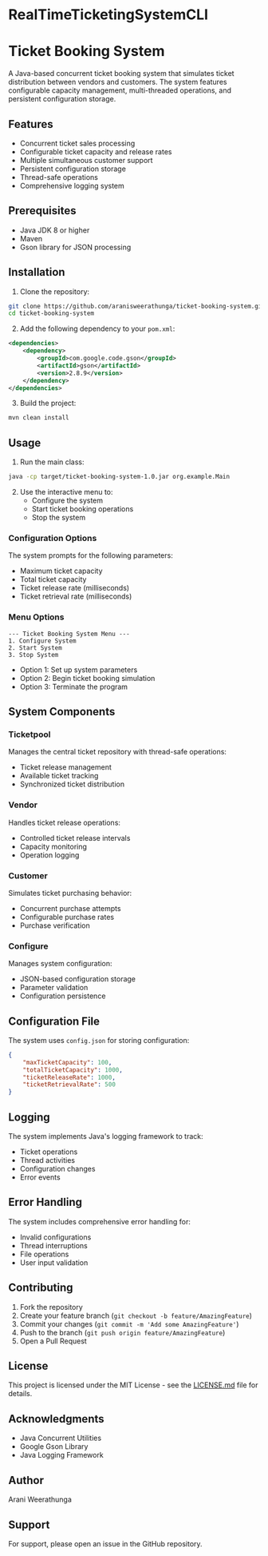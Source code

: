 # RealTimeTicketingSystemCLI
# Ticket Booking System

A Java-based concurrent ticket booking system that simulates ticket distribution between vendors and customers. The system features configurable capacity management, multi-threaded operations, and persistent configuration storage.

## Features

- Concurrent ticket sales processing
- Configurable ticket capacity and release rates
- Multiple simultaneous customer support
- Persistent configuration storage
- Thread-safe operations
- Comprehensive logging system

## Prerequisites

- Java JDK 8 or higher
- Maven
- Gson library for JSON processing

## Installation

1. Clone the repository:
```bash
git clone https://github.com/aranisweerathunga/ticket-booking-system.git
cd ticket-booking-system
```

2. Add the following dependency to your `pom.xml`:
```xml
<dependencies>
    <dependency>
        <groupId>com.google.code.gson</groupId>
        <artifactId>gson</artifactId>
        <version>2.8.9</version>
    </dependency>
</dependencies>
```

3. Build the project:
```bash
mvn clean install
```

## Usage

1. Run the main class:
```bash
java -cp target/ticket-booking-system-1.0.jar org.example.Main
```

2. Use the interactive menu to:
   - Configure the system
   - Start ticket booking operations
   - Stop the system

### Configuration Options

The system prompts for the following parameters:
- Maximum ticket capacity
- Total ticket capacity
- Ticket release rate (milliseconds)
- Ticket retrieval rate (milliseconds)

### Menu Options

```
--- Ticket Booking System Menu ---
1. Configure System
2. Start System
3. Stop System
```

- Option 1: Set up system parameters
- Option 2: Begin ticket booking simulation
- Option 3: Terminate the program

## System Components

### Ticketpool
Manages the central ticket repository with thread-safe operations:
- Ticket release management
- Available ticket tracking
- Synchronized ticket distribution

### Vendor
Handles ticket release operations:
- Controlled ticket release intervals
- Capacity monitoring
- Operation logging

### Customer
Simulates ticket purchasing behavior:
- Concurrent purchase attempts
- Configurable purchase rates
- Purchase verification

### Configure
Manages system configuration:
- JSON-based configuration storage
- Parameter validation
- Configuration persistence

## Configuration File

The system uses `config.json` for storing configuration:

```json
{
    "maxTicketCapacity": 100,
    "totalTicketCapacity": 1000,
    "ticketReleaseRate": 1000,
    "ticketRetrievalRate": 500
}
```

## Logging

The system implements Java's logging framework to track:
- Ticket operations
- Thread activities
- Configuration changes
- Error events

## Error Handling

The system includes comprehensive error handling for:
- Invalid configurations
- Thread interruptions
- File operations
- User input validation

## Contributing

1. Fork the repository
2. Create your feature branch (`git checkout -b feature/AmazingFeature`)
3. Commit your changes (`git commit -m 'Add some AmazingFeature'`)
4. Push to the branch (`git push origin feature/AmazingFeature`)
5. Open a Pull Request

## License

This project is licensed under the MIT License - see the [LICENSE.md](LICENSE.md) file for details.

## Acknowledgments

- Java Concurrent Utilities
- Google Gson Library
- Java Logging Framework

## Author

Arani Weerathunga

## Support

For support, please open an issue in the GitHub repository.
